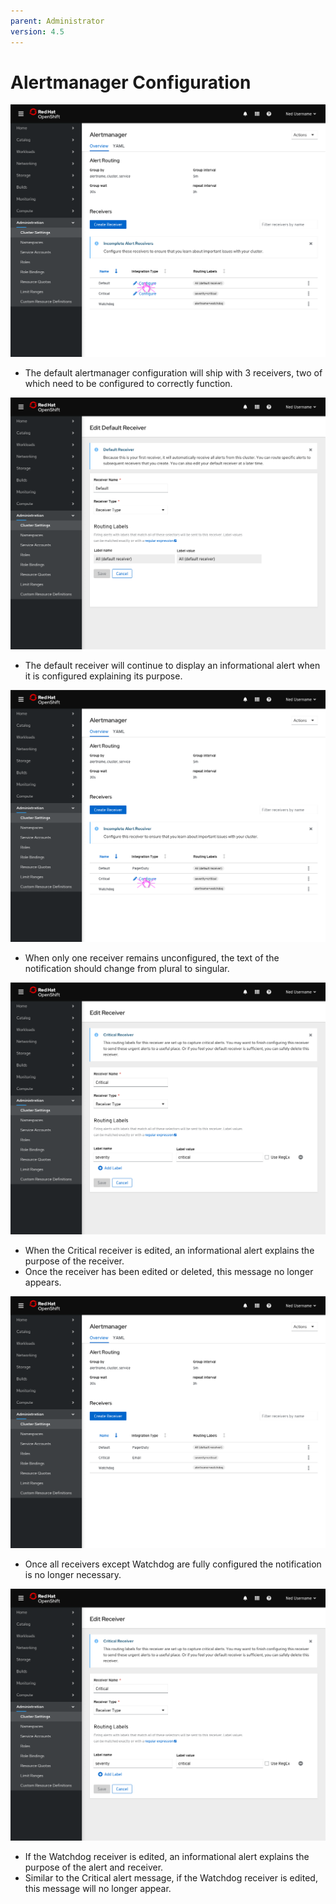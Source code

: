 ```yaml
---
parent: Administrator
version: 4.5
---
```


# Alertmanager Configuration

![](img/alertmanager-first-time.png)
- The default alertmanager configuration will ship with 3 receivers, two of which need to be configured to correctly function.

![](img/alertmanager-editing-default.png)
- The default receiver will continue to display an informational alert when it is configured explaining its purpose.

![](img/alertmanager-incomplete-critical.png)
- When only one receiver remains unconfigured, the text of the notification should change from plural to singular.

![](img/alertmanager-editing-critical.png)
- When the Critical receiver is edited, an informational alert explains the purpose of the receiver.
- Once the receiver has been edited or deleted, this message no longer appears.

![](img/alertmanager-all-configured.png)
- Once all receivers except Watchdog are fully configured the notification is no longer necessary.

![](img/alertmanager-editing-critical.png)
- If the Watchdog receiver is edited, an informational alert explains the purpose of the alert and receiver.
- Similar to the Critical alert message, if the Watchdog receiver is edited, this message will no longer appear.
